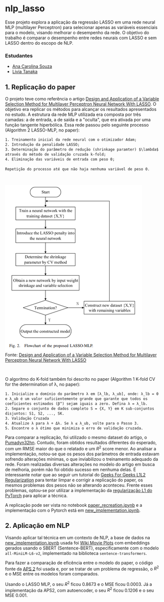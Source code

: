# nlp_lasso

Esse projeto explora a aplicação da regressão LASSO em uma rede neural MLP (multilayer Perceptron) para selecionar apenas as variáveis essenciais para o modelo, visando melhorar o desempenho da rede. O objetivo do trabalho é comparar o desempenho entre redes neurais com LASSO e sem LASSO dentro do escopo de NLP.

### Estudantes
* [Ana Carolina Souza](https://github.com/acsouza2398)
* [Livia Tanaka](https://github.com/liviatanaka)

## 1. Replicação do paper
O projeto teve como referência o artigo [Design and Application of a Variable Selection Method for Multilayer Perceptron Neural Network With LASSO](https://ieeexplore.ieee.org/document/7444176). O objetivo era replicar os métodos para alcançar os resultados apresentados no estudo. A estrutura da rede MLP utilizada era composta por três camadas: a de entrada, a de saída e a "oculta", que era ativada por uma função tangente hiperbólica. Essa rede passou pelo seguinte processo (Algorithm 2 LASSO-MLP, no paper):

    1. Treinamento inicial da rede neural com o otimizador Adam;
    2. Introdução da penalidade LASSO;
    3. Determinação do parâmetro de redução (shrinkage paramter) $\lambda$ através do método de validação cruzada k-fold;
    4. Eliminação das variáveis de entrada com peso 0;

    Repetição do processo até que não haja nenhuma variável de peso 0.

<br>

![MLP Flowchart](img/MLP_flowchart.png)
<br>Fonte: [Design and Application of a Variable Selection Method for Multilayer Perceptron Neural Network With LASSO](https://ieeexplore.ieee.org/document/7444176)

<br>

O algoritmo do K-fold também foi descrito no paper (Algorithm 1 K-fold CV for the determination of λ, no paper):


    1. Inicialize o domínio do parâmetro λ em [λ_lb, λ_ub], onde: λ_lb = 0 e λ_ub é um valor suficientemente grande que garante que todos os coeficientes estimados (β^) sejam iguais a zero. Defina λ = λ_lb.
    2. Separe o conjunto de dados completo S = {X, Y} em K sub-conjuntos disjuntos: S1, S2, ..., SK.
    3. Validação Cruzada
    4. Atualize λ para λ + Δλ. Se λ ≤ λ_ub, volte para o Passo 3.
    5. Encontre o λ ótimo que minimiza o erro de validação cruzada.



Para comparar a replicação, foi utilizado o mesmo dataset do artigo, o [Pumadyn32hn](https://www.cs.utoronto.ca/~delve/data/pumadyn/desc.html). Contudo, foram obtidos resultados diferentes do esperado, com um RMSE maior do que o relatado e um $R^2$ score menor. Ao analisar a implementação, notou-se que os pesos dos parâmetros de entrada estavam sofrendo alterações mínimas, o que inviabilizou o treinamento adequado da rede. Foram realizadas diversas alterações no modelo do artigo em busca de melhoria, porém não foi obtido sucesso em nenhuma delas. É interessante notar que ao seguir um tutorial do [Geeks For Geeks L1L2 Regularization](https://www.geeksforgeeks.org/l1l2-regularization-in-pytorch/) para tentar limpar e corrigir a replicação do paper, os mesmos problemas dos pesos não se alterando aconteceu. Frente esses problemas, optou-se por utilizar a implementação da [regularização L1 do PyTorch](https://pytorch.org/docs/stable/generated/torch.nn.utils.prune.l1_unstructured.html) para aplicar a técnica.

A replicação pode ser vista no notebook [paper_recreation.ipynb](paper_recreation.ipynb) e a implementação com o Pytorch está em [new_implementation.ipynb](new_implementation.ipynb).

## 2. Aplicação em NLP

Visando aplicar tal técnica em um contexto de NLP, a base de dados na [new_implementation.ipynb](new_implementation.ipynb) usada foi [Wiki Movie Plots](https://raw.githubusercontent.com/tiagoft/NLP/main/wiki_movie_plots_drama_comedy.csv) com embeddings gerados usando o SBERT (Sentence-BERT), especificamente com o modelo `all-MiniLM-L6-v2`, implementado na biblioteca `sentence-transformers`.

Para fazer a comparação de eficência entre o modelo do paper, o código fonte da [APS 2](https://github.com/acsouza2398/pkmncards_scrapper/tree/aps2) foi usada e, por se tratar de um problema de regressão, o $R^2$ e o MSE entre os modelos foram comparados.

Usando o LASSO MLP, o seu $R^2$ ficou 0.8673 e o MSE ficou 0.0003. Já a implementação da APS2, com autoencoder, o seu $R^2$ ficou 0.1206 e o seu MSE 0.001. 